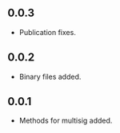 ## 0.0.3

* Publication fixes.

## 0.0.2

* Binary files added.

## 0.0.1

* Methods for multisig added.